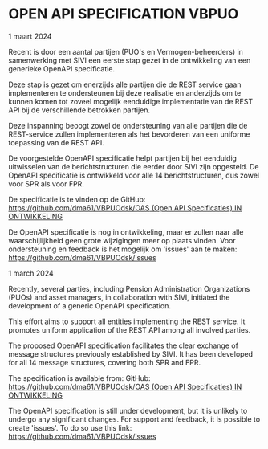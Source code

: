 # OPEN API SPECIFICATION VBPUO

1 maart 2024

Recent is door een aantal partijen (PUO's en Vermogen-beheerders) in samenwerking met SIVI een eerste stap gezet in de ontwikkeling van een generieke OpenAPI specificatie. 

Deze stap is gezet om enerzijds alle partijen die de REST service gaan implementeren te ondersteunen bij deze realisatie en anderzijds om te kunnen komen tot zoveel mogelijk eenduidige implementatie van de REST API bij de verschillende betrokken partijen.

Deze inspanning beoogt zowel de ondersteuning van alle partijen die de REST-service zullen implementeren als het bevorderen van een uniforme toepassing van de REST API.

De voorgestelde OpenAPI specificatie helpt partijen bij het eenduidig uitwisselen van de berichtstructuren die eerder door SIVI zijn opgesteld. De OpenAPI specificatie is ontwikkeld voor alle 14 berichtstructuren, dus zowel voor SPR als voor FPR.

De specificatie is te vinden op de GitHub: [https://github.com/dma61/VBPUOdsk/OAS (Open API Specificaties) IN ONTWIKKELING](https://github.com/dma61/VBPUOdsk/tree/main/OAS%20(Open%20API%20Specificaties)%20IN%20ONTWIKKELING)

De OpenAPI specificatie is nog in ontwikkeling, maar er zullen naar alle waarschijlijkheid geen grote wijzigingen meer op plaats vinden. 
Voor ondersteuning en feedback is het mogelijk om 'issues' aan te maken: https://github.com/dma61/VBPUOdsk/issues

1 march 2024

Recently, several parties, including Pension Administration Organizations (PUOs) and asset managers, in collaboration with SIVI, initiated the development of a generic OpenAPI specification. 

This effort aims to support all entities implementing the REST service. It promotes uniform application of the REST API among all involved parties.

The proposed OpenAPI specification facilitates the clear exchange of message structures previously established by SIVI. It has been developed for all 14 message structures, covering both SPR and FPR. 

The specification is available from: GitHub: [https://github.com/dma61/VBPUOdsk/OAS (Open API Specificaties) IN ONTWIKKELING](https://github.com/dma61/VBPUOdsk/tree/main/OAS%20(Open%20API%20Specificaties)%20IN%20ONTWIKKELING)

The OpenAPI specification is still under development, but it is unlikely to undergo any significant changes. For support and feedback, it is possible to create 'issues'. To do so use this link: https://github.com/dma61/VBPUOdsk/issues
